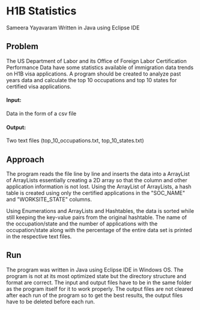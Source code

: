 # H1B Statistics
Sameera Yayavaram
Written in Java using Eclipse IDE

## Problem
The US Department of Labor and its Office of Foreign Labor Certification Performance Data have some statistics available of immigration data trends on H1B visa applications. A program should be created to analyze past years data and calculate the top 10 occupations and top 10 states for certified visa applications.

#### Input:
Data in the form of a csv file
#### Output:
Two text files (top_10_occupations.txt, top_10_states.txt)

## Approach
The program reads the file line by line and inserts the data into a ArrayList of ArrayLists essentially creating a 2D array so that the column and other application information is not lost. Using the ArrayList of ArrayLists, a hash table is created using only the certified applications in the "SOC_NAME" and "WORKSITE_STATE" columns. 

Using Enumerations and ArrayLists and Hashtables, the data is sorted while still keeping the key-value pairs from the original hashtable. The name of the occupation/state and the number of applications with the occupation/state along with the percentage of the entire data set is printed in the respective text files. 

## Run
The program was written in Java using Eclipse IDE in Windows OS. The program is not at its most optimized state but the directory structure and format are correct. The input and output files have to be in the same folder as the program itself for it to work properly. The output files are not cleared after each run of the program so to get the best results, the output files have to be deleted before each run. 
